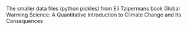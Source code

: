 The smaller data files (python pickles) from Eli Tzipermans book 
Global Warming Science: A Quantitative Introduction to Climate Change and Its Consequences
